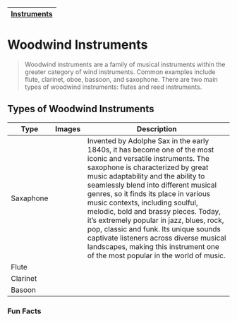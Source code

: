 | [Instruments](instruments.md) |
|-----|

# Woodwind Instruments

> Woodwind instruments are a family of musical instruments within the greater category of wind instruments. Common examples include flute, clarinet, oboe, bassoon, and saxophone. There are two main types of woodwind instruments: flutes and reed instruments.

## Types of Woodwind Instruments
| Type | Images | Description |
| ---- | ------ | ----------- |
| Saxaphone |  | Invented by Adolphe Sax in the early 1840s, it has become one of the most iconic and versatile instruments. The saxophone is characterized by great music adaptability and the ability to seamlessly blend into different musical genres, so it finds its place in various music contexts, including soulful, melodic, bold and brassy pieces. Today, it’s extremely popular in jazz, blues, rock, pop, classic and funk. Its unique sounds captivate listeners across diverse musical landscapes, making this instrument one of the most popular in the world of music. |
| Flute |  |
| Clarinet |  |
| Basoon |  |

### Fun Facts



